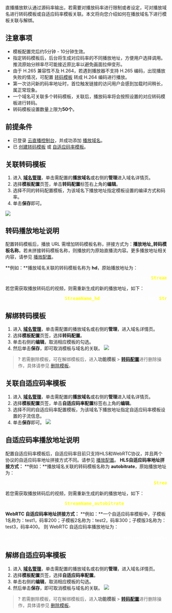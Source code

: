 直播播放默认通过源码率输出，若需要对播放码率进行限制或者设定，可对播放域名进行转码模板或自适应码率模板关联。本文将向您介绍如何在播放域名下进行模板关联与解绑。

## 注意事项
- 模板配置完后约5分钟 - 10分钟生效。
- 指定转码模板后，后台将生成对应码率的不同播放地址，方便用户选择调用。推流原始分辨率尽可能接近原比率以避免画面拉伸变形。
- 由于 H.265 兼容性不及 H.264，若遇到播放器不支持 H.265 编码，出现播放失败的情况，可配置 [转码模板](https://cloud.tencent.com/document/product/267/20385) 转成 H.264 编码进行播放。
- 第一次访问新的码率地址时，首位触发链接的访问用户会感到加载时间稍长，属正常现象。
- 一个域名可关联多个转码模板，关联后，播放码率将会按照设置的对应转码模板进行转码。
- 转码模板设置数量上限为**50个**。



## 前提条件
- 已登录 [云直播控制台](https://console.cloud.tencent.com/live)，并成功添加 [播放域名](https://cloud.tencent.com/document/product/267/20381)。
- 已 [创建转码模板](https://cloud.tencent.com/document/product/267/20385) 或 [自适应码率模板](https://cloud.tencent.com/document/product/267/78369)。

[](id:conect)
## 关联转码模板
1. 进入 [**域名管理**](https://console.cloud.tencent.com/live/domainmanage)，单击需配置的**播放域名**或右侧的**管理**进入域名详情页。
2. 选择**模板配置**页签，单击**转码配置**标签右上角的**编辑**。
3. 选择不同的转码配置模板，为该域名下播放地址指定模板设置的编译方式和码率。
4. 单击**保存**即可。

![](https://main.qcloudimg.com/raw/890ec1fd54ccaf8d2372769351247d6d.png)

[](id:descript)
## 转码播放地址说明
配置转码模板后，播放 URL 需增加转码模板名称，拼接方式为：**播放地址_转码模板名称**。若未拼接转码模板名称，则播放的为原始直播流内容。更多播放地址相关内容，请参见 [播放配置](https://cloud.tencent.com/document/product/267/32831#.E6.92.AD.E6.94.BE.E5.9C.B0.E5.9D.80)。

**例如：**播放域名关联的转码模板名称为 **hd**，原始播放地址为：
<pre style="color:white">
http://domain/AppName/StreamName.flv?txSecret=Md5(key+<b style="color:yellow;">StreamName</b>+hex(time))&txTime=hex(time) 
</pre>
若您需获取播放转码后的视频，则需重新生成的新的播放地址，如下：
<pre style="color:white">
http://domain/AppName/<b style="color:yellow;">StreamName_hd</b>.flv?txSecret=Md5(key+<b style="color:yellow;">StreamName_hd</b>+hex(time))&txTime=hex(time)
</pre>

[](id:Untie)
## 解绑转码模板
1. 进入 [**域名管理**](https://console.cloud.tencent.com/live/domainmanage)，单击需配置的播放域名或右侧的**管理**，进入域名详情页。
2. 选择**模板配置**页签，选择**转码配置**。
3. 单击右侧的**编辑**，取消相应模板的勾选。
4. 然后单击**保存**，即可取消模板与域名的关联。
![](https://main.qcloudimg.com/raw/4b53ee5e9d3fb9081165a47f298fcf5c.png)

>? 若需删除模板，可在解绑模板后，进入**功能模板** > [**转码配置**](https://console.cloud.tencent.com/live/config/transcode)进行删除操作，具体请参见 [删除模板](https://cloud.tencent.com/document/product/267/20385#delect)。

## 关联自适应码率模板

1. 进入 [**域名管理**](https://console.cloud.tencent.com/live/domainmanage)，单击需配置的**播放域名**或右侧的**管理**进入域名详情页。
2. 选择**模板配置**页签，单击**自适应码率配置**标签右上角的**编辑**。
3. 选择不同的自适应码率配置模板，为该域名下播放地址指定自适应码率模板设置的子流信息。
4. 单击**保存**即可。
![](https://qcloudimg.tencent-cloud.cn/raw/8f6105cb55fe76c9d6be1002a1147c77.png)

## 自适应码率播放地址说明
配置自适应码率模板后，自适应码率目前只支持HLS和WebRTC协议，并且两个协议的自适应码率地址拼接方式不同。请参见 [播放配置](https://cloud.tencent.com/document/product/267/32831#.E6.92.AD.E6.94.BE.E5.9C.B0.E5.9D.80)。
**HLS自适应码率地址拼接方式：**
**例如：**播放域名关联的转码模板名称为 **autobitrate**，原始播放地址为：

<pre style="color:white">
http://domain/AppName/StreamName.m3u8?txSecret=Md5(key+<b style="color:yellow;">StreamName</b>+hex(time))&txTime=hex(time) 
</pre>
若您需获取播放转码后的视频，则需重新生成的新的播放地址，如下：
<pre style="color:white">
http://domain/AppName/<b style="color:yellow;">StreamName_autobitrate</b>.m3u8?txSecret=Md5(key+<b style="color:yellow;">StreamName_autobitrate</b>+hex(time))&txTime=hex(time)
</pre>
**WebRTC 自适应码率地址拼接方式：**
**例如：**一个自适应码率模板中，子模板1名称为：test1，码率200；子模板2名称为：test2，码率300；子模版3名称为：test3，码率400。
则 WebRTC 自适应码率播放地址为：
<pre style="color:white">
webrtc://domain/AppName/StreamName?txSecret=Md5(key+StreamName+hex(time))&txTime=hex(time)&tabr_bitrates=test3,test2,test1&tabr_start_bitrate=test1&tabr_control=auto。
</pre>

## 解绑自适应码率模板
1. 进入 [**域名管理**](https://console.cloud.tencent.com/live/domainmanage)，单击需配置的播放域名或右侧的**管理**，进入域名详情页。
2. 选择**模板配置**页签，选择**自适应码率配置**。
3. 单击右侧的**编辑**，取消相应模板的勾选。
4. 然后单击**保存**，即可取消模板与域名的关联。
![](https://qcloudimg.tencent-cloud.cn/raw/e8ef9f775bd072af725f396379b4a761.png)

>? 若需删除模板，可在解绑模板后，进入**功能模板** > [**转码配置**](https://console.cloud.tencent.com/live/config/transcode)进行删除操作，具体请参见 [删除模板](https://cloud.tencent.com/document/product/267/20385#delect)。
